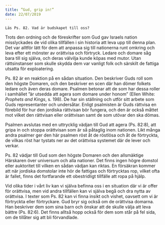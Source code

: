 ```yaml
---
title: ”Gud, grip in!”
date: 22/07/2019
---
```


`Läs Ps. 82. Vad är budskapet till oss?`

Trots den ordning och de föreskrifter som Gud gav Israels nation misslyckades de vid olika tillfällen i sin historia att leva upp till denna plan. Det var alltför lätt för dem att anpassa sig till nationerna runt omkring och leva efter ett mönster av orättvisa och förtryck. Ledare och domare såg bara till sig själva, och deras välvilja kunde köpas med mutor. Utan rättsinstanser som skulle skydda dem var vanligt folk och särskilt de fattiga utsatta för exploatering.

Ps. 82 är en reaktion på en sådan situation. Den beskriver Guds roll som den högste Domaren, och den beskriver en scen där han dömer folkets ledare och även deras domare. Psalmen betonar att de som har dessa roller i samhället ”är utsedda att agera som domare under honom” (Ellen White: _Prophets and Kings_, s. 198). De har sin ställning och utför sitt arbete som Guds representanter och undersåtar. Enligt psalmisten är Guds rättvisa en förebild för hur den jordiska rättvisan bör fungera, och den är också måttet mot vilket den rättvisan eller orättvisan samt de som utövar den ska dömas.

Psalmen avslutas med en uttrycklig vädjan till Gud att agera (Ps. 82:8), att gripa in och stoppa orättvisan som är så påtaglig inom nationen. Likt många andra psalmer ger den här psalmen röst åt de röstlösa och åt de förtryckta, de vilkas röst har tystats ner av det orättvisa systemet där de lever och verkar.

Ps. 82 vädjar till Gud som den högste Domaren och den allsmäktige Härskaren över universum och alla nationer. Det finns ingen högre domstol eller auktoritet till vilken en sådan vädjan kan riktas. En försäkran kommer att när jordiska domstolar inte hör de fattigas och förtrycktas rop, vilket ofta är fallet, finns det fortfarande ett obestridligt tillfälle att ropa på hjälp. 

Vid olika tider i vårt liv kan vi själva befinna oss i en situation där vi är offer för orättvisa, men vid andra tillfällen kan vi själva begå och dra nytta av orättvisa. I texter som Ps. 82 kan vi finna insikt och vishet, oavsett om vi är förtryckta eller förtryckare. Gud bryr sig också om de orättvisa domarna. Han beskriver dem som sina barn och önskar att de skulle välja att leva bättre (Ps. 82:6). Det finns alltså hopp också för dem som står på fel sida, om de tillåter sig att bli förvandlade.